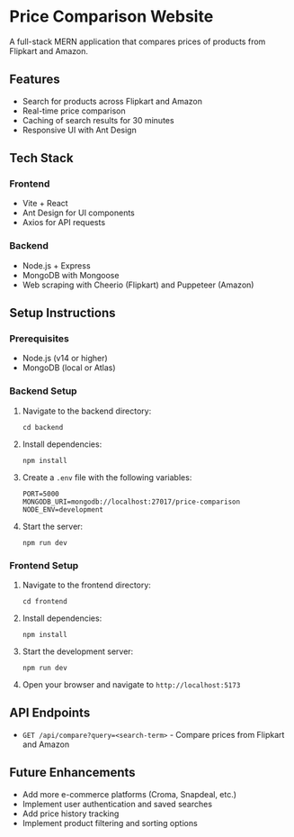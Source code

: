 # Price Comparison Website

A full-stack MERN application that compares prices of products from Flipkart and Amazon.

## Features

- Search for products across Flipkart and Amazon
- Real-time price comparison
- Caching of search results for 30 minutes
- Responsive UI with Ant Design

## Tech Stack

### Frontend
- Vite + React
- Ant Design for UI components
- Axios for API requests

### Backend
- Node.js + Express
- MongoDB with Mongoose
- Web scraping with Cheerio (Flipkart) and Puppeteer (Amazon)

## Setup Instructions

### Prerequisites
- Node.js (v14 or higher)
- MongoDB (local or Atlas)

### Backend Setup
1. Navigate to the backend directory:
   ```
   cd backend
   ```

2. Install dependencies:
   ```
   npm install
   ```

3. Create a `.env` file with the following variables:
   ```
   PORT=5000
   MONGODB_URI=mongodb://localhost:27017/price-comparison
   NODE_ENV=development
   ```

4. Start the server:
   ```
   npm run dev
   ```

### Frontend Setup
1. Navigate to the frontend directory:
   ```
   cd frontend
   ```

2. Install dependencies:
   ```
   npm install
   ```

3. Start the development server:
   ```
   npm run dev
   ```

4. Open your browser and navigate to `http://localhost:5173`

## API Endpoints

- `GET /api/compare?query=<search-term>` - Compare prices from Flipkart and Amazon

## Future Enhancements

- Add more e-commerce platforms (Croma, Snapdeal, etc.)
- Implement user authentication and saved searches
- Add price history tracking
- Implement product filtering and sorting options
